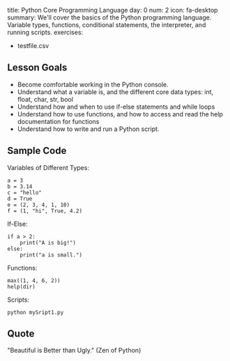title: Python Core Programming Language
day: 0
num: 2
icon: fa-desktop
summary: We'll cover the basics of the Python programming language.  Variable types, functions, conditional statements, the interpreter, and running scripts.
exercises:
  - testfile.csv

## Lesson Goals
  - Become comfortable working in the Python console.
  - Understand what a variable is, and the different core data types: int, float, char, str, bool
  - Understand how and when to use if-else statements and while loops
  - Understand how to use functions, and how to access and read the help documentation for functions
  - Understand how to write and run a Python script.


## Sample Code

Variables of Different Types:

    a = 3
    b = 3.14
    c = "hello"
    d = True
    e = (2, 3, 4, 1, 10)
    f = (1, "hi", True, 4.2)


If-Else:

    if a > 2:
        print("A is big!")
    else:
        print("a is small.")

Functions:

    max((1, 4, 6, 2))
    help(dir)

Scripts:

    python mySript1.py

## Quote

"Beautiful is Better than Ugly." (Zen of Python)